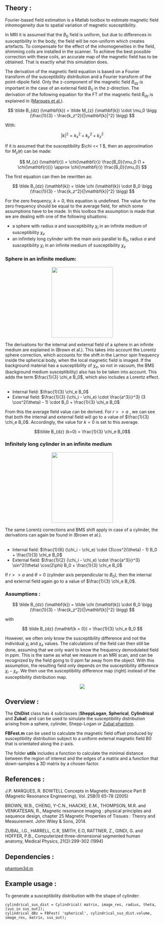 ## Theory :

Fourier-based field estimation is a Matlab toolbox to estimate magnetic field inhomogeneity due to spatial variation of magnetic susceptibility. 

In MRI it is assumed that the $B_0$ field is uniform, but due to differences in susceptibility in the body, the field will be non-uniform which creates artefacts. To compensate for the effect of the inhomogeneities in the field, shimming coils are installed in the scanner. To achieve the best possible correction with these coils, an accurate map of the magnetic field has to be obtained. That is exactly what this simulation does.

The derivation of the magnetic field equation is based on a Fourier transform of the susceptibility distribution and a Fourier transform of the point-dipole field. Only the z-component of the magnetic field $B_{dz}$ is important in the case of an external field $B_0$ in the z-direction. The derivation of the following equation for the FT of the magnetic field $\tilde B_{dz}$ is explained in ([Marques et al.](https://onlinelibrary.wiley.com/doi/10.1002/cmr.b.20034)).

$$ \tilde B_{dz} (\mathbf{k}) = \tilde M_{z} (\mathbf{k}) \cdot \mu_0 \bigg (\frac{1}{3} - \frac{k_z^2}{|\mathbf{k}|^2} \bigg) $$

With:

$$ |k|^2 = k_x^2 + k_y^2 + k_z^2 $$

If it is assumed that the susceptibility $\chi << 1 $, then an approximation for $M_{z} (\mathbf{r})$ can be made:

$$ M_{z} (\mathbf{r}) = \chi(\mathbf{r}) \frac{B_0}{\mu_0 (1 + \chi(\mathbf{r}))} \approx \chi(\mathbf{r}) \frac{B_0}{\mu_0} $$

The first equation can then be rewritten as:

$$ \tilde B_{dz} (\mathbf{k}) = \tilde \chi (\mathbf{k}) \cdot B_0 \bigg (\frac{1}{3} - \frac{k_z^2}{|\mathbf{k}|^2} \bigg) $$

For the zero frequency, $k=0$, this equation is undefined. The value for the zero frequency should be equal to the average field, for which some assumptions have to be made. In this toolbox the assumption is made that we are dealing with one of the following situations:
- a sphere with radius $a$ and susceptibility $\chi_i$ in an infinite medium of susceptibility $\chi_e$
- an infinitely long cylinder with the main axis parallel to $B_0$, radius $a$ and susceptibility $\chi_i$ in an infinite medium of susceptibility $\chi_e$

### Sphere in an infinite medium:

<p align="center">
<img src="https://user-images.githubusercontent.com/112189990/194596500-c4b6450d-8d6e-41f8-a768-fbed345f261e.png" width="200" height="230">
</p>

The derivations for the internal and external field of a sphere in an infinite medium are explained in (Brown et al.). This takes into account the Lorentz sphere correction, which accounts for the shift in the Larmor spin frequency inside the spherical body, when the local magnetic field is imaged. If the background material has a susceptibility of $\chi_e$, so not in vacuum, the BMS (background medium susceptibility) also has to be taken into account. This adds the term $\frac{1}{3} \chi_e B_0$, which also includes a Lorentz effect. 
<br/>
<br/>

- Internal field: $\frac{1}{3} \chi_e B_0$
- External field: $\frac{1}{3} (\chi_i - \chi_e) \cdot \frac{a^3}{r^3} (3 \cos^2(\theta) - 1) \cdot B_0 + \frac{1}{3} \chi_e B_0$

From this the average field value can be derived. For $r >> a$ , we can see that both the internal and external field will go to a value of $\frac{1}{3} \chi_e B_0$. Accordingly, the value for $k=0$ is set to this average.

$$\tilde B_{dz} (k=0) = \frac{1}{3} \chi_e B_0$$


### Infinitely long cylinder in an infinite medium
<p align="center">
<img src="https://user-images.githubusercontent.com/112189990/194596320-76b668d3-5dbd-42f7-881e-e43b82f3653c.png" width="200" height="230">
</p>

The same Lorentz corrections and BMS shift apply in case of a cylinder, the derivations can again be found in (Brown et al.). 
<br/>
<br/>

- Internal field: $\frac{1}{6} (\chi_i - \chi_e) \cdot (3\cos^2(\theta) - 1) B_0 + \frac{1}{3} \chi_e B_0$
- External field: $\frac{1}{2} (\chi_i - \chi_e) \cdot \frac{a^3}{r^3} \sin^2(\theta) \cos(2\phi) B_0 + \frac{1}{3} \chi_e B_0$

If $r>>a$ and $\theta = 0$ (cylinder axis perpendicular to $B_0$), then the internal and external field again go to a value of $\frac{1}{3} \chi_e B_0$. 

### Assumptions :

$$ \tilde B_{dz} (\mathbf{k}) = \tilde \chi (\mathbf{k}) \cdot B_0 \bigg (\frac{1}{3} - \frac{k_z^2}{|\mathbf{k}|^2} \bigg) $$

with 

$$ \tilde B_{dz} (\mathbf{k = 0}) = \frac{1}{3} \chi_e B_0 $$

However, we often only know the susceptibility difference and not the individual $\chi_i$ and $\chi_e$ values. The calculations of the field can then still be done, assuming that we only want to know the frequency demodulated field in ppm. This is the same as what we measure in an MRI scan, and can be recognized by the field going to 0 ppm far away from the object. With this assumption, the resulting field only depends on the susceptibility difference $\chi_i - \chi_e$. We then use the susceptibility difference map (right) instead of the susceptibility distribution map. 

<p align="center">
<img src="https://user-images.githubusercontent.com/112189990/206759060-6093c10d-b072-41ee-beb1-2eae9d184932.png">
</p>


## Overview :

The **ChiDist** class has 4 subclasses (**SheppLogan**, **Spherical**, **Cylindrical** and **Zubal**) and can be used to simulate the susceptibility distribution arising from a sphere, cylinder, Shepp-Logan or [Zubal phantom](http://noodle.med.yale.edu/zubal/data.htm). 


**FBFest.m** can be used to calculate the magnetic field offset produced by susceptibility distribution subject to a uniform external magnetic field B0 that is orientated along the z-axis.

The folder **utils** includes a function to calculate the minimal distance between the region of interest and the edges of a matrix and a function that down-samples a 3D matrix by a chosen factor.

## References :

J.P. MARQUES, R. BOWTELL Concepts in Magnetic Resonance Part B (Magnetic Resonance Engineering), Vol. 25B(1) 65-78 (2005)

BROWN, W.B., CHENG, Y-C.N., HAACKE, E.M., THOMPSON, M.R. and VENKATESAN, R., Magnetic resonance imaging : physical principles and sequence design, chapter 25 Magnetic Properties of Tissues : Theory and Measurement. John Wiley & Sons, 2014.

ZUBAL, I.G., HARRELL, C.R, SMITH, E.O, RATTNER, Z., GINDI, G. and HOFFER, P.B., Computerized three-dimensional segmented human anatomy, Medical Physics, 21(2):299-302 (1994)

## Dependencies :
[phantom3d.m](https://www.mathworks.com/matlabcentral/fileexchange/9416-3d-shepp-logan-phantom)

## Example usage :

To generate a susceptibility distribution with the shape of cylinder:

```
cylindrical_sus_dist = Cylindrical( matrix, image_res, radius, theta, [sus_in sus_out]);
cylindrical_dBz = FBFest( 'spherical', cylindrical_sus_dist.volume, image_res, matrix, sus_out);
